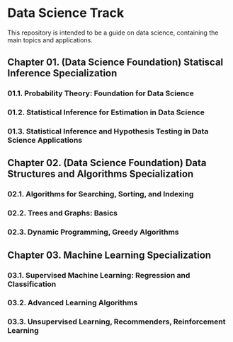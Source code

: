 # Data Science Track 

This repository is intended to be a guide on data science, containing the main topics and applications.

## Chapter 01. (Data Science Foundation) Statiscal Inference Specialization

### 01.1. Probability Theory: Foundation for Data Science 

### 01.2. Statistical Inference for Estimation in Data Science 

### 01.3. Statistical Inference and Hypothesis Testing in Data Science Applications

## Chapter 02. (Data Science Foundation) Data Structures and Algorithms Specialization

### 02.1. Algorithms for Searching, Sorting, and Indexing

### 02.2. Trees and Graphs: Basics

### 02.3. Dynamic Programming, Greedy Algorithms

## Chapter 03. Machine Learning Specialization

### 03.1. Supervised Machine Learning: Regression and Classification 

### 03.2. Advanced Learning Algorithms

### 03.3. Unsupervised Learning, Recommenders, Reinforcement Learning
